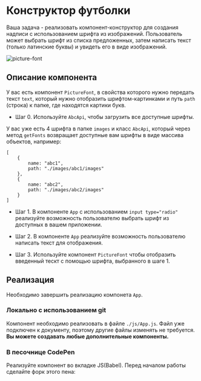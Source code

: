 Конструктор футболки
===

Ваша задача - реализовать компонент-конструктор для создания надписи с использованием шрифта из изображений. Пользователь может выбрать шрифт из списка предложенных, затем написать текст (только латинские буквы) и увидеть его в виде изображений.

![picture-font](http://i.imgur.com/VAMgmrF.gif)

## Описание компонента

У вас есть компонент `PictureFont`, в свойства которого нужно передать текст `text`, который нужно отобразить шрифтом-картинками и путь `path` (строка) к папке, где находятся картики букв.

- Шаг 0. Используйте `AbcApi`, чтобы загрузить все доступные шрифты.

У вас уже есть 4 шрифта в папке `images` и класс `AbcApi`, который через метод `getFonts` возвращает доступные вам шрифты в виде массива объектов, например:

```
[
    {
        name: "abc1",
        path: "./images/abc1/images"
    },
    {
        name: "abc2",
        path: "./images/abc2/images"
    }
]
```


- Шаг 1. В компоненте `App` с использованием `input type="radio"` реализуйте возможность пользователю выбрать шрифт из доступных в вашем приложении.

- Шаг 2. В компоненте `App` реализуйте возможность пользователю написать текст для отображения.

- Шаг 3. Используйте компонент `PictureFont` чтобы отобразить введенный тескт с помощью шрифта, выбранного в шаге 1.

## Реализация

Необходимо завершить реализацию компонета `App`.

### Локально с использованием git

Компонент необходимо реализовать в файле `./js/App.js`. Файл уже подключен к документу, поэтому другие файлы изменять не требуется.
**Вы можете создавать любые дополнительные компоненты.**

### В песочнице CodePen

Реализуйте компонент во вкладке JS(Babel). Перед началом работы сделайте форк этого пена:

